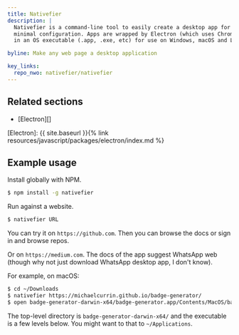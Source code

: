 ```yaml
---
title: Nativefier
description: |
  Nativefier is a command-line tool to easily create a desktop app for any web site with 
  minimal configuration. Apps are wrapped by Electron (which uses Chromium under the hood) 
  in an OS executable (.app, .exe, etc) for use on Windows, macOS and Linux.

byline: Make any web page a desktop application

key_links:
  repo_nwo: nativefier/nativefier
---
```



## Related sections

- [Electron][]

[Electron]: {{ site.baseurl }}{% link resources/javascript/packages/electron/index.md %}


## Example usage

Install globally with NPM.

```sh
$ npm install -g nativefier
```

Run against a website.

```sh
$ nativefier URL
```

You can try it on `https://github.com`. Then you can browse the docs or sign in and browse repos.

Or on `https://medium.com`. The docs of the app suggest WhatsApp web (though why not just download WhatsApp desktop app, I don't know).

For example, on macOS:

```sh
$ cd ~/Downloads
$ nativefier https://michaelcurrin.github.io/badge-generator/
$ open badge-generator-darwin-x64/badge-generator.app/Contents/MacOS/badge-generator
```

The top-level directory is `badge-generator-darwin-x64/` and the executable is a few levels below. You might want to that to `~/Applications`.
